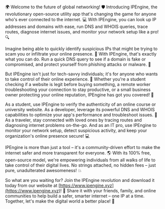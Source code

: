 🌍 Welcome to the future of global networking! 🛡️ Introducing IPEngine, the revolutionary open-source utility app that's changing the game for anyone who's ever connected to the internet. 💻 With IPEngine, you can look up IP addresses and domains with ease, run DNS and WHOIS queries, trace routes, diagnose internet issues, and monitor your network setup like a pro! 🔍

Imagine being able to quickly identify suspicious IPs that might be trying to scam you or infiltrate your online presence. 🚨 With IPEngine, that's exactly what you can do. Run a quick DNS query to see if a domain is fake or compromised, and protect yourself from phishing attacks or malware. 💪

But IPEngine isn't just for tech-savvy individuals; it's for anyone who wants to take control of their online experience. 🌟 Whether you're a student checking if a website is legit before buying something, a remote worker troubleshooting your connection to stay productive, or a small business owner protecting your online reputation, IPEngine has got you covered! 💼

As a student, use IPEngine to verify the authenticity of an online course or university website. As a developer, leverage its powerful DNS and WHOIS capabilities to optimize your app's performance and troubleshoot issues. 🚀 As a traveler, stay connected with loved ones by tracing routes and diagnosing internet problems on-the-go. And as an IT pro, use IPEngine to monitor your network setup, detect suspicious activity, and keep your organization's online presence secure! 💻

IPEngine is more than just a tool – it's a community-driven effort to make the internet safer and more transparent for everyone. 🌎 With its 100% free, open-source model, we're empowering individuals from all walks of life to take control of their digital lives. No strings attached, no hidden fees – just pure, unadulterated awesomeness! 💥

So what are you waiting for? Join the IPEngine revolution and download it today from our website at [https://www.ipengine.xyz](https://www.ipengine.xyz)! 📡 Share it with your friends, family, and online communities to help build a safer, smarter internet – one IP at a time. Together, let's make the digital world a better place! 💪